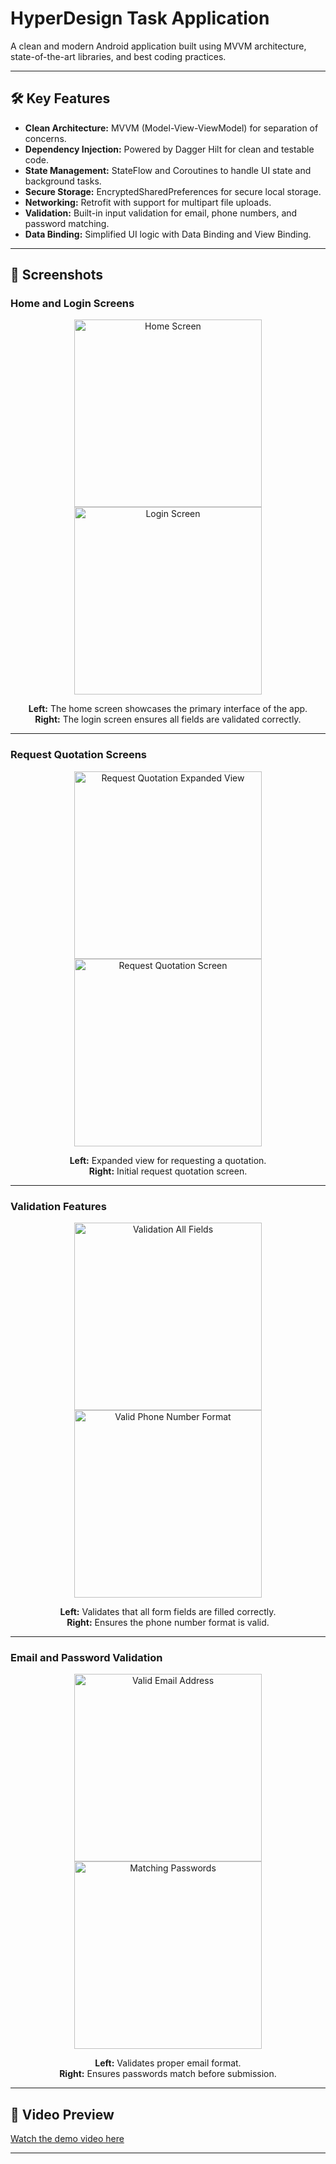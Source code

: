 # HyperDesign Task Application

A clean and modern Android application built using MVVM architecture, state-of-the-art libraries, and best coding practices.

---
## 🛠 Key Features

- **Clean Architecture:** MVVM (Model-View-ViewModel) for separation of concerns.
- **Dependency Injection:** Powered by Dagger Hilt for clean and testable code.
- **State Management:** StateFlow and Coroutines to handle UI state and background tasks.
- **Secure Storage:** EncryptedSharedPreferences for secure local storage.
- **Networking:** Retrofit with support for multipart file uploads.
- **Validation:** Built-in input validation for email, phone numbers, and password matching.
- **Data Binding:** Simplified UI logic with Data Binding and View Binding.

---

## 📱 Screenshots 

### Home and Login Screens
<p align="center">
    <img src="https://github.com/user-attachments/assets/73582cd9-3a30-4749-bd49-b70209668a53" alt="Home Screen" width="300"/>
    <img src="https://github.com/user-attachments/assets/46add30f-1343-49cd-9b1c-4f6d007bf7e5" alt="Login Screen" width="300"/>
</p>
<p align="center">
    <strong>Left:</strong> The home screen showcases the primary interface of the app. <br>
    <strong>Right:</strong> The login screen ensures all fields are validated correctly.
</p>

---

### Request Quotation Screens
<p align="center">
    <img src="https://github.com/user-attachments/assets/f43dc41b-c67b-4ef8-ac77-efafb0abc3a1" alt="Request Quotation Expanded View" width="300"/>
    <img src="https://github.com/user-attachments/assets/5b96582b-cd80-4410-b74f-fb904fac0572" alt="Request Quotation Screen" width="300"/>
</p>
<p align="center">
    <strong>Left:</strong> Expanded view for requesting a quotation. <br>
    <strong>Right:</strong> Initial request quotation screen.
</p>

---

### Validation Features
<p align="center">
    <img src="https://github.com/user-attachments/assets/82ef8a61-0767-42e2-ba0b-52557acb0a90" alt="Validation All Fields" width="300"/>
    <img src="https://github.com/user-attachments/assets/4e6eecc5-6bd6-42fd-aba1-fd47337f052f" alt="Valid Phone Number Format" width="300"/>
</p>
<p align="center">
    <strong>Left:</strong> Validates that all form fields are filled correctly. <br>
    <strong>Right:</strong> Ensures the phone number format is valid.
</p>

---

### Email and Password Validation
<p align="center">
    <img src="https://github.com/user-attachments/assets/3fa7f7af-6da4-4366-87e7-01894a3a1dbc" alt="Valid Email Address" width="300"/>
    <img src="https://github.com/user-attachments/assets/cb27e8f0-3d77-473b-8668-f9c8390c97c0" alt="Matching Passwords" width="300"/>
</p>
<p align="center">
    <strong>Left:</strong> Validates proper email format. <br>
    <strong>Right:</strong> Ensures passwords match before submission.
</p>

---

## 🎥 Video Preview

[Watch the demo video here](https://github.com/user-attachments/assets/c336963a-3763-4d08-adb2-fb5408686fc8)

---
